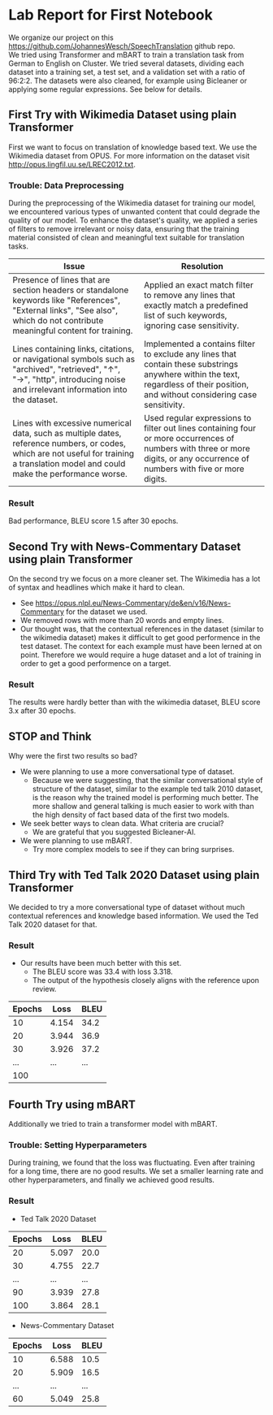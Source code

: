 # Lab Report for First Notebook
We organize our project on this https://github.com/JohannesWesch/SpeechTranslation github repo.    
We tried using Transformer and mBART to train a translation task from German to English on Cluster.
We tried several datasets, dividing each dataset into a training set, a test set, and a validation set with a ratio of 96:2:2. 
The datasets were also cleaned, for example using Bicleaner or applying some regular expressions.
See below for details.

## First Try with Wikimedia Dataset using plain Transformer
First we want to focus on translation of knowledge based text.
We use the Wikimedia dataset from OPUS. For more information on the dataset visit http://opus.lingfil.uu.se/LREC2012.txt. 
### Trouble: Data Preprocessing
During the preprocessing of the Wikimedia dataset for training our model, we encountered various types of unwanted content that could degrade the quality of our model. To enhance the dataset's quality, we applied a series of filters to remove irrelevant or noisy data, ensuring that the training material consisted of clean and meaningful text suitable for translation tasks.

| **Issue**                                                                                                                                                 | **Resolution**                                                                                                                                                                                                                                 |
|------------------------------------------------------------------------------------------------------------------------------------------------------------|-------------------------------------------------------------------------------------------------------------------------------------------------------------------------------------------------------------------------------------------------|
| Presence of lines that are section headers or standalone keywords like "References", "External links", "See also", which do not contribute meaningful content for training.                       | Applied an exact match filter to remove any lines that exactly match a predefined list of such keywords, ignoring case sensitivity.                                                                                          |
| Lines containing links, citations, or navigational symbols such as "archived", "retrieved", "↑", "→", "http", introducing noise and irrelevant information into the dataset.                     | Implemented a contains filter to exclude any lines that contain these substrings anywhere within the text, regardless of their position, and without considering case sensitivity.                                         |
| Lines with excessive numerical data, such as multiple dates, reference numbers, or codes, which are not useful for training a translation model and could make the performance worse.             | Used regular expressions to filter out lines containing four or more occurrences of numbers with three or more digits, or any occurrence of numbers with five or more digits.                      |

### Result
Bad performance, BLEU score 1.5 after 30 epochs.

## Second Try with News-Commentary Dataset using plain Transformer
On the second try we focus on a more cleaner set. The Wikimedia has a lot of syntax and headlines which make it hard to clean. 
- See https://opus.nlpl.eu/News-Commentary/de&en/v16/News-Commentary for the dataset we used.
- We removed rows with more than 20 words and empty lines.
- Our thought was, that the contextual references in the dataset (similar to the wikimedia dataset) makes it difficult to get good performence in the test dataset. The context for each example must have been lerned at on point. Therefore we would require a huge dataset and a lot of training in order to get a good performence on a target.
### Result
The results were hardly better than with the wikimedia dataset, BLEU score 3.x after 30 epochs.

## STOP and Think
Why were the first two results so bad?
- We were planning to use a more conversational type of dataset.
  - Because we were suggesting, that the similar conversational style of structure of the dataset, similar to the example ted talk 2010 dataset, is the reason why the trained model is performing much better. The more shallow and general talking is much easier to work with than the high density of fact based data of the first two models.
- We seek better ways to clean data. What criteria are crucial?
  - We are grateful that you suggested Bicleaner-AI.
- We were planning to use mBART.
  - Try more complex models to see if they can bring surprises.

## Third Try with Ted Talk 2020 Dataset using plain Transformer
We decided to try a more conversational type of dataset without much contextual references and knowledge based information. We used the Ted Talk 2020 dataset for that.
### Result
- Our results have been much better with this set.
  - The BLEU score was 33.4 with loss 3.318.
  - The output of the hypothesis closely aligns with the reference upon review.

| Epochs | Loss | BLEU |
|----|----|----|
| 10 | 4.154 | 34.2 |
| 20 | 3.944 | 36.9 |
| 30 | 3.926 | 37.2 |
| ... | ... | ... |
| 100 |  |  |

## Fourth Try using mBART
Additionally we tried to train a transformer model with mBART. 

### Trouble: Setting Hyperparameters
During training, we found that the loss was fluctuating. Even after training for a long time, there are no good results. We set a smaller learning rate and other hyperparameters, and finally we achieved good results.
### Result

- Ted Talk 2020 Dataset

| Epochs | Loss | BLEU |
|----|----|----|
| 20 | 5.097 | 20.0 |
| 30 | 4.755 | 22.7 |
| ... | ... | ... |
| 90 | 3.939 | 27.8 |
| 100 | 3.864 | 28.1 |

- News-Commentary Dataset

| Epochs | Loss | BLEU |
|----|----|----|
| 10 | 6.588 | 10.5 |
| 20 | 5.909 | 16.5 |
| ... | ... | ... |
| 60 | 5.049 | 25.8 |
